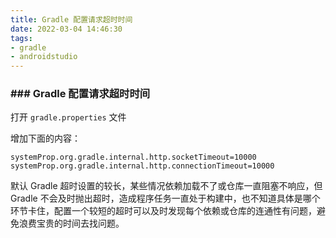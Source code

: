 ```yaml
---
title: Gradle 配置请求超时时间
date: 2022-03-04 14:46:30
tags: 
- gradle
- androidstudio
---
```

### ### Gradle 配置请求超时时间

打开 `gradle.properties` 文件

增加下面的内容：

```properties
systemProp.org.gradle.internal.http.socketTimeout=10000
systemProp.org.gradle.internal.http.connectionTimeout=10000
```

默认 Gradle  超时设置的较长，某些情况依赖加载不了或仓库一直阻塞不响应，但 Gradle 不会及时抛出超时，造成程序任务一直处于构建中，也不知道具体是哪个环节卡住，配置一个较短的超时可以及时发现每个依赖或仓库的连通性有问题，避免浪费宝贵的时间去找问题。